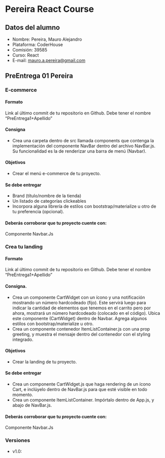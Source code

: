 # Pereira React Course

## Datos del alumno
* Nombre: Pereira, Mauro Alejandro
* Plataforma: CoderHouse
* Comisión: 39585
* Curso: React
* E-mail: mauro.a.pereira@gmail.com

## PreEntrega 01 Pereira
### E-commerce
#### Formato
Link al último commit de tu repositorio en Github. Debe tener el nombre “PreEntrega1+Apellido”
#### Consigna
* Crea una carpeta dentro de src llamada components que contenga la implementación del componente NavBar dentro del archivo NavBar.js. Su funcionalidad es la de renderizar una barra de menú (Navbar).
#### Objetivos
* Crear el menú e-commerce de tu
proyecto.
#### Se debe entregar
* Brand (título/nombre de la tienda)
* Un listado de categorías clickeables
* Incorpora alguna librería de estilos con bootstrap/materialize u otro de tu preferencia (opcional).
#### Deberás corroborar que tu proyecto cuente con:
Componente Navbar.Js

### Crea tu landing
#### Formato
Link al último commit de tu repositorio en Github. Debe tener el nombre “PreEntrega1+Apellido”
#### Consigna.
* Crea un componente CartWidget con un ícono y una
notificación mostrando un número hardcodeado (fijo). Este servirá luego para indicar la cantidad de elementos que tenemos en el carrito pero por ahora, mostrará un número hardcodeado (colocado en el código). Ubica este componente (CartWidget) dentro de Navbar. Agrega algunos estilos con bootstrap/materialize u otro.
* Crea un componente contenedor ItemListContainer.js con una prop greeting, y muestra el mensaje dentro del contenedor con el styling integrado.
#### Objetivos
* Crear la landing de tu proyecto.
#### Se debe entregar
* Crea un componente CartWidget.js que haga rendering de un ícono Cart, e inclúyelo dentro de NavBar.js para que esté visible en todo momento.
* Crea un componente ItemListContainer. Impórtalo dentro de App.js, y abajo de NavBar.js.
#### Deberás corroborar que tu proyecto cuente con:
Componente Navbar.Js

### Versiones
* v1.0: